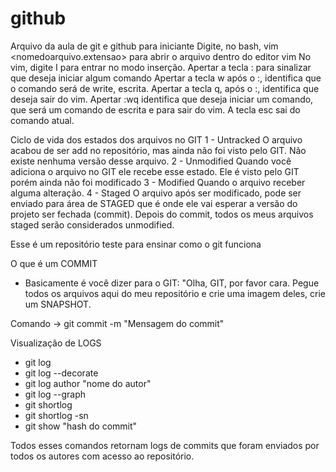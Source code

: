 # github
Arquivo da aula de git e github para iniciante
Digite, no bash, vim <nomedoarquivo.extensao> para abrir o arquivo dentro do editor vim
No vim, digite I para entrar no modo inserção.
Apertar a tecla : para sinalizar que deseja iniciar algum comando
Apertar a tecla w após o :, identifica que o comando será de write, escrita.
Apertar a tecla q, após o :, identifica que deseja sair do vim.
Apertar :wq identifica que deseja iniciar um comando, que será um comando de escrita e para sair do vim.
A tecla esc sai do comando atual.

Ciclo de vida dos estados dos arquivos no GIT
1 - Untracked
O arquivo acabou de ser add no repositório, mas ainda não foi visto pelo GIT. Não existe nenhuma versão desse arquivo.
2 - Unmodified
Quando você adiciona o arquivo no GIT ele recebe esse estado. Ele é visto pelo GIT porém ainda não foi modificado
3 - Modified
Quando o arquivo receber alguma alteração.
4 - Staged
O arquivo após ser modificado, pode ser enviado para área de STAGED que é onde ele vai esperar a versão do projeto ser fechada (commit). Depois do commit, todos os meus arquivos staged serão considerados unmodified.

Esse é um repositório teste para ensinar como o git funciona

O que é um COMMIT
- Basicamente é você dizer para o GIT: "Olha, GIT, por favor cara. Pegue todos os arquivos aqui do meu repositório e crie uma imagem deles, crie um SNAPSHOT.

Comando -> git commit -m "Mensagem do commit"

Visualização de LOGS
- git log 
- git log --decorate
- git log author "nome do autor"
- git log --graph
- git shortlog 
- git shortlog -sn
- git show "hash do commit"

Todos esses comandos retornam logs de commits que foram enviados por todos os autores com acesso ao repositório.


